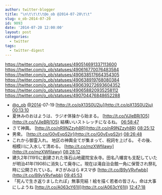 ```yaml
---
author: twitter-blogger
title: "\n\t\t\t\t@o_ob @2014-07-20\t\t"
slug: o_ob-2014-07-20
id: 9093
date: '2014-07-20 12:00:00'
layout: post
categories:
  - twitter
tags:
  - twitter-digest
---
```


https://twitter.com/o_ob/statuses/490514691337113600 https://twitter.com/o_ob/statuses/490616770076483584 https://twitter.com/o_ob/statuses/490638517664354305 https://twitter.com/o_ob/statuses/490638919768080384 https://twitter.com/o_ob/statuses/490639272693604352 https://twitter.com/o_ob/statuses/490658820935258112 https://twitter.com/o_ob/statuses/490704476848652288  

*   [@o_ob](https://twitter.com/o_ob) [@2014](https://twitter.com/2014)-07-19 [http://t.co/pX13S0U2ju](http://t.co/pX13S0U2ju) [00:13:10](https://twitter.com/o_ob/statuses/490514691337113600)
*   夏休みのおはようは、ラジオ体操から始まる。 [http://t.co/VJleBRj1O5](http://t.co/VJleBRj1O5) 結構いいストレッチになるね。 [06:58:47](https://twitter.com/o_ob/statuses/490616770076483584)
*   さて神輿。 [http://t.co/nR9NZzyh8R](http://t.co/nR9NZzyh8R) [08:25:12](https://twitter.com/o_ob/statuses/490638517664354305)
*   男衆。 [http://t.co/G0vEvpS2jr](http://t.co/G0vEvpS2jr) [08:26:48](https://twitter.com/o_ob/statuses/490638919768080384)
*   これから御霊入れ。 地区の神輿全てが集まって、祝詞を上げる。 その後、相模川に入水して清める。 [http://t.co/mzXWfiIawy](http://t.co/mzXWfiIawy) [08:28:12](https://twitter.com/o_ob/statuses/490639272693604352)
*   建久2年(1191)に創建された珠石山地蔵院宝永寺。田名八幡宮も支配していたが明治41年(1908)に消失して廃寺に。現在は滝自治会館一角に保管され祭礼時に公開されている。 #さがみはら #スマ歩 [http://t.co/B9yVRvfwbb](http://t.co/B9yVRvfwbb) [09:45:53](https://twitter.com/o_ob/statuses/490658820935258112)
*   「死んで生き返りましたれぽ」無事完結！絵を描く若者の皆さん，命は大事にしようね [http://t.co/A063cY61II](http://t.co/A063cY61II) [12:47:18](https://twitter.com/o_ob/statuses/490704476848652288)